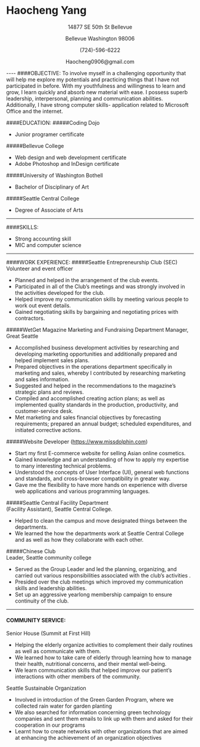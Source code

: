 # Haocheng Yang
<div align=center>
<p>14877 SE 50th St Bellevue <p>
 <p>Bellevue Washington 98006<p>
<p> (724)-596-6222<p>
<p>Haocheng0906@gmail.com<p>
</div>
----
####OBJECTIVE:
To involve myself in a challenging opportunity that will help me explore my potentials and practicing things that I have not participated in before. With my youthfulness and willingness to learn and grow, I learn quickly and absorb new material with ease. I possess superb leadership, interpersonal, planning and communication abilities. Additionally, I have strong computer skills- application related to Microsoft Office and the internet. 

####EDUCATION:
#####Coding Dojo
*  Junior programer certificate                                                                                                                                                                                           

#####Bellevue College 
* Web design and web development certificate 
* Adobe Photoshop and InDesign certificate

#####University of Washington Bothell 
* Bachelor of Disciplinary of Art

#####Seattle Central College 
* Degree of Associate of Arts

----

####SKILLS:
* Strong accounting skill 
* MIC and computer science 

----

####WORK EXPERIENCE:
#####Seattle Entrepreneurship Club (SEC)
Volunteer and event officer
*  Planned and helped in the arrangement of the club events.
* Participated in all of the Club’s meetings and was strongly involved in the activities developed for the club.
* Helped improve my communication skills by meeting various people to work out event details.
* Gained negotiating skills by bargaining and negotiating prices with contractors.

#####WetGet Magazine 
Marketing and Fundraising Department Manager, Great Seattle 
* Accomplished business development activities by researching and developing marketing opportunities and additionally prepared and helped implement sales plans.
* Prepared objectives in the operations department specifically in marketing and sales, whereby I contributed by researching marketing and sales information.
* Suggested and helped in the recommendations to the magazine’s strategic plans and reviews. 
* Compiled and accomplished creating action plans; as well as implemented quality standards in the production, productivity, and customer-service desk.
*  Met marketing and sales financial objectives by forecasting requirements; prepared an annual budget; scheduled expenditures, and initiated corrective actions.

#####Website Developer (https://www.missdolphin.com)
*  Start my first E-commerce website for selling Asian online cosmetics.
*  Gained knowledge and an understanding of how to apply my expertise to many interesting technical problems.
*  Understood the concepts of User Interface (UI), general web functions and standards, and cross-browser compatibility in greater way.
*  Gave me the flexibility to have more hands on experience with diverse web applications and various programming languages.

#####Seattle Central Facility Department  
(Facility Assistant), Seattle Central College.
* Helped to clean the campus and move designated things between the departments. 
* We learned the how the departments work at Seattle Central College and as well as how they collaborate with each other.

#####Chinese Club  
Leader, Seattle community college
* Served as the Group Leader and led the planning, organizing, and carried out various responsibilities associated with the club’s activities .
*  Presided over the club meetings which improved my communication skills and leadership abilities.
* Set up an aggressive yearlong membership campaign to ensure continuity of the club.

----

#### COMMUNITY SERVICE:
Senior House (Summit at First Hill) 
* Helping the elderly organize activities to complement their daily routines as well as communicate with them.
* We learned how to take care of elderly through learning how to manage their health, nutritional concerns, and their mental well-being. 
* We learn communication skills that helped improve our patient’s interactions with other members of the community. 

 Seattle Sustainable Organization
*  Involved in introduction of the Green Garden Program, where we collected rain water for garden planting
*  We also searched for information concerning green technology companies and sent them emails to link up with them and asked for their cooperation in our programs
*  Learnt how to create networks with other organizations that are aimed at enhancing the achievement of an organization objectives

